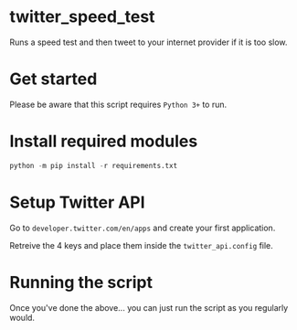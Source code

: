 # twitter_speed_test
Runs a speed test and then tweet to your internet provider if it is too slow.

# Get started
Please be aware that this script requires ```Python 3+``` to run.
# Install required modules
```python
python -m pip install -r requirements.txt
```
# Setup Twitter API
Go to ```developer.twitter.com/en/apps``` and create your first application.

Retreive the 4 keys and place them inside the ```twitter_api.config``` file.

# Running the script
Once you've done the above... you can just run the script as you regularly would.

